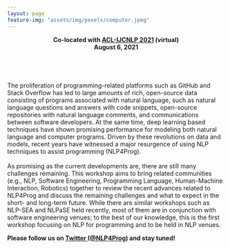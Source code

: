```yaml
---
layout: page
feature-img: "assets/img/pexels/computer.jpeg"
---
```


<style>
.home-subtitle {
  text-align: center;
  
}
</style>

<div class="home-subtitle">
  <b> Co-located with <a href="https://2021.aclweb.org/">ACL-IJCNLP 2021</a> (virtual) </b> <br>
   <b> August 6, 2021  </b> <br><br>
</div>
<h4> &nbsp;</h4>

The proliferation of programming-related platforms such as GitHub and Stack Overflow has led to large amounts of rich, 
open-source data consisting of programs associated with natural language, such as natural language questions and answers with code snippets, 
open-source repositories with natural language comments, and communications between software developers. 
At the same time, deep learning based techniques have shown promising performance for modeling both natural language and computer programs. 
Driven by these revolutions on data and models, recent years have witnessed a major resurgence of using NLP techniques to assist programming (NLP4Prog).
<br/><br/>
As promising as the current developments are, there are still many challenges remaining. 
This workshop aims to bring related communities (e.g., NLP, Software Engineering, Programming Language, Human-Machine Interaction, Robotics) 
together to review the recent advances related to NLP4Prog and discuss the remaining challenges and what to expect in the short- and long-term future. 
While there are similar workshops such as NLP-SEA and NLPaSE held recently, most of them are in conjunction with software engineering venues; 
to the best of our knowledge, this is the first workshop focusing on NLP for programming and to be held in NLP venues.

<b>Please follow us on <a href="https://twitter.com/Nlp4Prog">Twitter (@NLP4Prog)</a> and stay tuned!</b>
